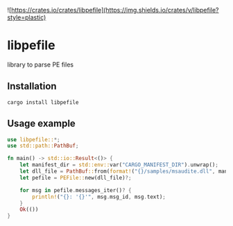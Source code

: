 ![https://crates.io/crates/libpefile](https://img.shields.io/crates/v/libpefile?style=plastic)

# libpefile

library to parse PE files

## Installation

```
cargo install libpefile
```

## Usage example

```rust
use libpefile::*;
use std::path::PathBuf;

fn main() -> std::io::Result<()> {
    let manifest_dir = std::env::var("CARGO_MANIFEST_DIR").unwrap();
    let dll_file = PathBuf::from(format!("{}/samples/msaudite.dll", manifest_dir));
    let pefile = PEFile::new(dll_file)?;

    for msg in pefile.messages_iter()? {
        println!("{}: '{}'", msg.msg_id, msg.text);
    }
    Ok(())
}
```
